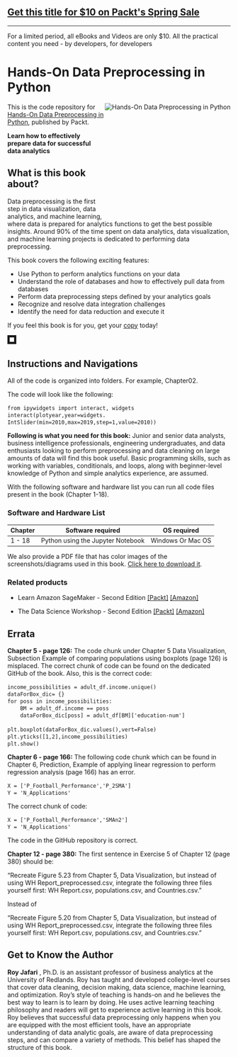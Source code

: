 ## [Get this title for $10 on Packt's Spring Sale](https://www.packt.com/B17397?utm_source=github&utm_medium=packt-github-repo&utm_campaign=spring_10_dollar_2022)
-----
For a limited period, all eBooks and Videos are only $10. All the practical content you need \- by developers, for developers

# Hands-On Data Preprocessing in Python

<a href="https://www.packtpub.com/product/hands-on-data-preprocessing-in-python/9781801072137"><img src="https://static.packt-cdn.com/products/9781801072137/cover/smaller" alt="Hands-On Data Preprocessing in Python" height="256px" align="right"></a>

This is the code repository for [Hands-On Data Preprocessing in Python](https://www.packtpub.com/product/hands-on-data-preprocessing-in-python/9781801072137), published by Packt.

**Learn how to effectively prepare data for successful data analytics**

## What is this book about?
Data preprocessing is the first step in data visualization, data analytics, and machine learning, where data is prepared for analytics functions to get the best possible insights. Around 90% of the time spent on data analytics, data visualization, and machine learning projects is dedicated to performing data preprocessing.

This book covers the following exciting features: 
* Use Python to perform analytics functions on your data
* Understand the role of databases and how to effectively pull data from databases
* Perform data preprocessing steps defined by your analytics goals
* Recognize and resolve data integration challenges
* Identify the need for data reduction and execute it

If you feel this book is for you, get your [copy](https://www.amazon.com/dp/1801072132) today!

<a href="https://www.packtpub.com/?utm_source=github&utm_medium=banner&utm_campaign=GitHubBanner"><img src="https://raw.githubusercontent.com/PacktPublishing/GitHub/master/GitHub.png" 
alt="https://www.packtpub.com/" border="5" /></a>


## Instructions and Navigations
All of the code is organized into folders. For example, Chapter02.

The code will look like the following:
```
from ipywidgets import interact, widgets
interact(plotyear,year=widgets.
IntSlider(min=2010,max=2019,step=1,value=2010))
```

**Following is what you need for this book:**
Junior and senior data analysts, business intelligence professionals, engineering undergraduates, and data enthusiasts looking to perform preprocessing and data cleaning on large amounts of data will find this book useful. Basic programming skills, such as working with variables, conditionals, and loops, along with beginner-level knowledge of Python and simple analytics experience, are assumed.

With the following software and hardware list you can run all code files present in the book (Chapter 1-18).

### Software and Hardware List

| Chapter  | Software required                   | OS required                        |
| -------- | ------------------------------------| -----------------------------------|
| 1  - 18      | Python using the Jupyter Notebook                  | Windows Or Mac OS |


We also provide a PDF file that has color images of the screenshots/diagrams used in this book. [Click here to download it](https://static.packt-cdn.com/downloads/9781801072137_ColorImages.pdf).


### Related products 
* Learn Amazon SageMaker - Second Edition [[Packt]](https://www.packtpub.com/product/learn-amazon-sagemaker-second-edition/9781801817950) [[Amazon]](https://www.amazon.com/dp/1801817952)

* The Data Science Workshop - Second Edition [[Packt]](https://www.packtpub.com/product/the-data-science-workshop-second-edition/9781800566927) [[Amazon]](https://www.amazon.com/dp/1800566921)

## Errata

**Chapter 5 - page 126:** The code chunk under Chapter 5 Data Visualization, Subsection Example of comparing populations using boxplots (page 126) is misplaced. The correct chunk of code can be found on the dedicated GitHub of the book. Also, this is the correct code:

```
income_possibilities = adult_df.income.unique()
dataForBox_dic= {}
for poss in income_possibilities:
    BM = adult_df.income == poss
    dataForBox_dic[poss] = adult_df[BM]['education-num']
    
plt.boxplot(dataForBox_dic.values(),vert=False)
plt.yticks([1,2],income_possibilities)
plt.show()
```

**Chapter 6 - page 166:** The following code chunk which can be found in Chapter 6, Prediction, Example of applying linear regression to perform regression analysis (page 166) has an error.

```
X = ['P_Football_Performance','P_2SMA']
Y = 'N_Applications'
```

The correct chunk of code:

```
X = ['P_Football_Performance','SMAn2']
Y = 'N_Applications'
```

The code in the GitHub repository is correct.

**Chapter 12 - page 380:** The first sentence in Exercise 5 of Chapter 12 (page 380) should be:

“Recreate Figure 5.23 from Chapter 5, Data Visualization, but instead of using WH Report_preprocessed.csv, integrate the following three files yourself first: WH Report.csv, populations.csv, and Countries.csv.”

Instead of 

“Recreate Figure 5.20 from Chapter 5, Data Visualization, but instead of using WH Report_preprocessed.csv, integrate the following three files yourself first: WH Report.csv, populations.csv, and Countries.csv.”


## Get to Know the Author
**Roy Jafari**
, Ph.D. is an assistant professor of business analytics at the University of Redlands.
Roy has taught and developed college-level courses that cover data cleaning, decision making, data science, machine learning, and optimization.
Roy’s style of teaching is hands-on and he believes the best way to learn is to learn by doing. He uses active learning teaching philosophy and readers will get to experience active learning in this book.
Roy believes that successful data preprocessing only happens when you are equipped with the most efficient tools, have an appropriate understanding of data analytic goals, are aware of data preprocessing steps, and can compare a variety of methods. This belief has shaped the structure of this book.

